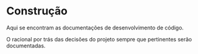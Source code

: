 # Construção

Aqui se encontram as documentações de desenvolvimento de código.

O racional por trás das decisões do projeto sempre que pertinentes serão
documentadas.